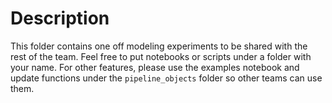 # Description
This folder contains one off modeling experiments to be shared with the rest of the team. Feel free to put notebooks or scripts under a folder with your name. For other features, please use the examples notebook and update functions under the `pipeline_objects` folder so other teams can use them.